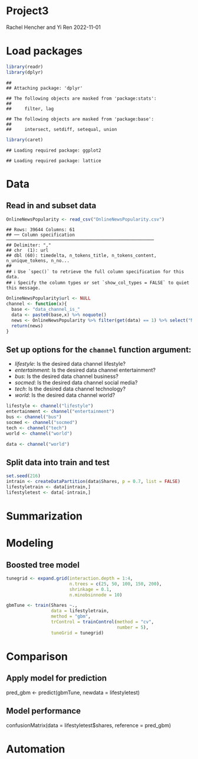Project3
================
Rachel Hencher and Yi Ren
2022-11-01

# Load packages

``` r
library(readr)
library(dplyr)
```

    ## 
    ## Attaching package: 'dplyr'

    ## The following objects are masked from 'package:stats':
    ## 
    ##     filter, lag

    ## The following objects are masked from 'package:base':
    ## 
    ##     intersect, setdiff, setequal, union

``` r
library(caret)
```

    ## Loading required package: ggplot2

    ## Loading required package: lattice

# Data

## Read in and subset data

``` r
OnlineNewsPopularity <- read_csv("OnlineNewsPopularity.csv") 
```

    ## Rows: 39644 Columns: 61
    ## ── Column specification ────────────────────────────────────────────────────────
    ## Delimiter: ","
    ## chr  (1): url
    ## dbl (60): timedelta, n_tokens_title, n_tokens_content, n_unique_tokens, n_no...
    ## 
    ## ℹ Use `spec()` to retrieve the full column specification for this data.
    ## ℹ Specify the column types or set `show_col_types = FALSE` to quiet this message.

``` r
OnlineNewsPopularity$url <- NULL
channel <- function(x){
  base <- "data_channel_is_"
  data <- paste0(base,x) %>% noquote()
  news <- OnlineNewsPopularity %>% filter(get(data) == 1) %>% select("Number_Title_Words" = "n_tokens_title","Number_Content_Words" = "n_tokens_content", "Number_Images" = "num_imgs", "Number_Videos" = "num_videos","Positive_Word_Rate" = "global_rate_positive_words", "Negative_Word_Rate" = "global_rate_negative_words", "Title_Polarity" = "title_sentiment_polarity", "Shares" = "shares")
  return(news)
}
```

## Set up options for the `channel` function argument:

- *lifestyle*: Is the desired data channel lifestyle?  
- *entertainment*: Is the desired data channel entertainment?  
- *bus*: Is the desired data channel business?  
- *socmed*: Is the desired data channel social media?
- *tech*: Is the desired data channel technology?  
- *world*: Is the desired data channel world?

``` r
lifestyle <- channel("lifestyle")
entertainment <- channel("entertainment")
bus <- channel("bus")
socmed <- channel("socmed")
tech <- channel("tech")
world <- channel("world")

data <- channel("world")
```

## Split data into train and test

``` r
set.seed(216)
intrain <- createDataPartition(data$Shares, p = 0.7, list = FALSE)
lifestyletrain <- data[intrain,]
lifestyletest <- data[-intrain,]
```

# Summarization

# Modeling

## Boosted tree model

``` r
tunegrid <- expand.grid(interaction.depth = 1:4,
                        n.trees = c(25, 50, 100, 150, 200),
                        shrinkage = 0.1,
                        n.minobsinnode = 10)

gbmTune <- train(Shares ~.,
                 data = lifestyletrain,
                 method = "gbm",
                 trControl = trainControl(method = "cv",
                                          number = 5),
                 tuneGrid = tunegrid)
```

# Comparison

## Apply model for prediction

pred_gbm \<- predict(gbmTune, newdata = lifestyletest)

## Model performance

confusionMatrix(data = lifestyletest\$shares, reference = pred_gbm)

# Automation
